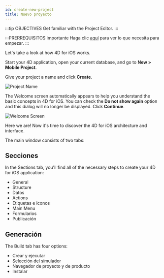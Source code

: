 ```yaml
---
id: create-new-project
title: Nuevo proyecto
---
```


:::tip OBJECTIVES Get familiar with the Project Editor. :::

:::PRERREQUISITOS importante Haga clic [aquí](prerequisites.html) para ver lo que necesita para empezar. :::

Let's take a look at how 4D for iOS works.

Start your 4D application, open your current database, and go to **New > Mobile Project**.

Give your project a name and click **Create**.

![Project Name](assets/en/project-editor/Project-creation-4D-for-iOS.png)

The Welcome screen automatically appears to help you understand the basic concepts in 4D for iOS. You can check the **Do not show again** option and this dialog will no longer be displayed. Click **Continue**.

![Welcome Screen](assets/en/project-editor/Welcome-Screen-4D-for-iOS.png)

Here we are! Now it's time to discover the 4D for iOS architecture and interface.

The main window consists of two tabs:

## Secciones

In the Sections tab, you'll find all of the necessary steps to create your 4D for iOS application:

* General
* Structure
* Datos
* Actions
* Etiquetas e iconos
* Main Menu
* Formularios
* Publicación

## Generación

The Build tab has four options:

* Crear y ejecutar
* Selección del simulador
* Navegador de proyecto y de producto
* Instalar 
